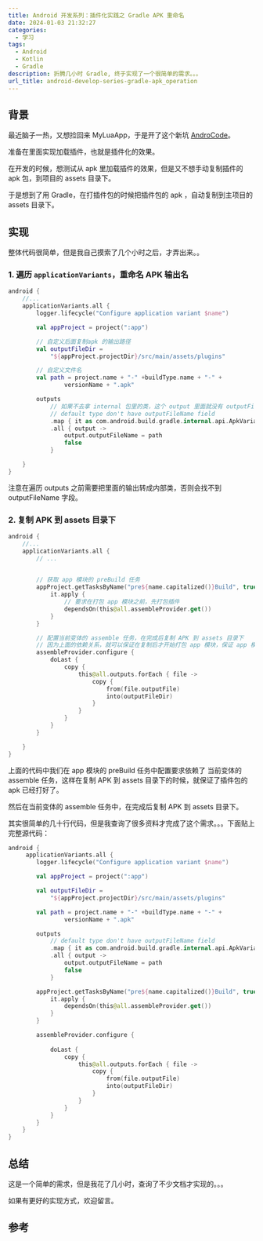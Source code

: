 ```yaml
---
title: Android 开发系列：插件化实践之 Gradle APK 重命名
date: 2024-01-03 21:32:27
categories:
  - 学习
tags:
  - Android
  - Kotlin
  - Gradle
description: 折腾几小时 Gradle, 终于实现了一个很简单的需求。。。
url_title: android-develop-series-gradle-apk_operation
---
```


## 背景

最近脑子一热，又想捡回来 MyLuaApp，于是开了这个新坑 [AndroCode](https://github.com/dingyi222666/AndroCode)。

准备在里面实现加载插件，也就是插件化的效果。

在开发的时候，想测试从 apk 里加载插件的效果，但是又不想手动复制插件的 apk 包，到项目的 assets 目录下。

于是想到了用 Gradle，在打插件包的时候把插件包的 apk ，自动复制到主项目的 assets 目录下。

## 实现

整体代码很简单，但是我自己摸索了几个小时之后，才弄出来。。

### 1. 遍历 `applicationVariants`，重命名 APK 输出名

```kotlin
android {
    //...
    applicationVariants.all {
        logger.lifecycle("Configure application variant $name")

        val appProject = project(":app")

        // 自定义后面复制apk 的输出路径
        val outputFileDir =
            "${appProject.projectDir}/src/main/assets/plugins"

        // 自定义文件名        
        val path = project.name + "-" +buildType.name + "-" +
                versionName + ".apk"

        outputs
            // 如果不去拿 internal 包里的类，这个 output 里面就没有 outputFileName 字段
            // default type don't have outputFileName field
            .map { it as com.android.build.gradle.internal.api.ApkVariantOutputImpl }
            .all { output ->
                output.outputFileName = path
                false
            }

    }
}
```

注意在遍历 outputs 之前需要把里面的输出转成内部类，否则会找不到 outputFileName 字段。

### 2. 复制 APK 到 assets 目录下

```kotlin
android {
    //...
    applicationVariants.all {
        // ...

   
        // 获取 app 模块的 preBuild 任务
        appProject.getTasksByName("pre${name.capitalized()}Build", true).forEach {
            it.apply {
                // 要求在打包 app 模块之前，先打包插件
                dependsOn(this@all.assembleProvider.get())
            }
        }

        // 配置当前变体的 assemble 任务，在完成后复制 APK 到 assets 目录下
        // 因为上面的依赖关系，就可以保证在复制后才开始打包 app 模块，保证 app 模块里打出来的包有我们这个插件 apk
        assembleProvider.configure {       
            doLast {
                copy {
                    this@all.outputs.forEach { file ->
                        copy {
                            from(file.outputFile)
                            into(outputFileDir)
                        }
                    }
                }
            }
        }

    }
}
```

上面的代码中我们在 app 模块的 preBuild 任务中配置要求依赖了 当前变体的 assemble 任务，这样在复制 APK 到 assets 目录下的时候，就保证了插件包的 apk 已经打好了。

然后在当前变体的 assemble 任务中，在完成后复制 APK 到 assets 目录下。

其实很简单的几十行代码，但是我查询了很多资料才完成了这个需求。。。下面贴上完整源代码：

```kotlin
android {
     applicationVariants.all {
        logger.lifecycle("Configure application variant $name")

        val appProject = project(":app")

        val outputFileDir =
            "${appProject.projectDir}/src/main/assets/plugins"

        val path = project.name + "-" +buildType.name + "-" +
                versionName + ".apk"

        outputs
            // default type don't have outputFileName field
            .map { it as com.android.build.gradle.internal.api.ApkVariantOutputImpl }
            .all { output ->
                output.outputFileName = path
                false
            }

        appProject.getTasksByName("pre${name.capitalized()}Build", true).forEach {
            it.apply {
                dependsOn(this@all.assembleProvider.get())
            }
        }

        assembleProvider.configure {
           
            doLast {
                copy {
                    this@all.outputs.forEach { file ->
                        copy {
                            from(file.outputFile)
                            into(outputFileDir)
                        }
                    }
                }
            }
        }
    }
}
```

## 总结

这是一个简单的需求，但是我花了几小时，查询了不少文档才实现的。。。

如果有更好的实现方式，欢迎留言。

## 参考

[^1]: [Android gradle plugin 8.1.0 change apk name](https://stackoverflow.com/questions/76788379/android-gradle-plugin-8-1-0-change-apk-name)

[^2]: [gradle在prebuild之前执行task](https://blog.csdn.net/vichild/article/details/72910326)

[^3]: [Android gradle配置生成的apk名称和存放位置](https://blog.csdn.net/u013855006/article/details/124440196)

[^4]: [AndroidStudio2021/3版 gradle7.0环境 自定义输出apk路径](https://www.cnblogs.com/loaderman/p/15213652.html)

